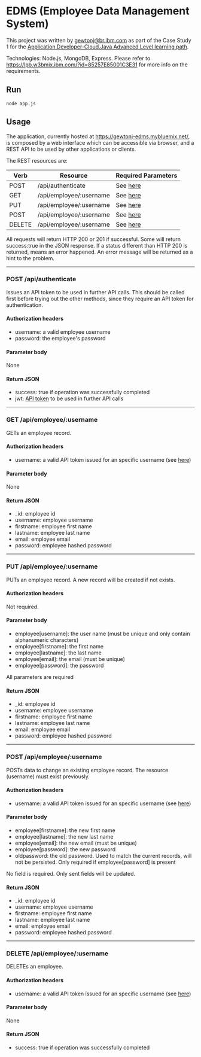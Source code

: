 # EDMS (Employee Data Management System)

This project was written by gewtonj@br.ibm.com as part of the Case Study 1 for the
[Application Developer-Cloud.Java Advanced Level learning path](https://lpb.w3bmix.ibm.com/?id=85257E85001C3E31).

Technologies: Node.js, MongoDB, Express. Please refer to https://lpb.w3bmix.ibm.com/?id=85257E85001C3E31
for more info on the requirements.

## Run

    node app.js

## Usage

The application, currently hosted at https://gewtonj-edms.mybluemix.net/, is 
composed by a web interface which can be accessible via browser, and a REST
API to be used by other applications or clients.

The REST resources are:

| Verb          | Resource                  | Required Parameters                        |
| ------------- | ------------------------- | ------------------------------------------ |
| POST          | /api/authenticate         | See [here](#post-api-authenticate)         |
| GET           | /api/employee/:username   | See [here](#get-api-employee-username)     |
| PUT           | /api/employee/:username   | See [here](#put-api-employee-username)     |
| POST          | /api/employee/:username   | See [here](#post-api-employee-username)    |
| DELETE        | /api/employee/:username   | See [here](#delete-api-employee-username)  |

All requests will return HTTP 200 or 201 if successful. Some will return success:true in
the JSON response. If a status different than HTTP 200 is returned, means an error
happened. An error message will be returned as a hint to the problem.

***

### POST /api/authenticate

Issues an API token to be used in further API calls. This should be called first 
before trying out the other methods, since they require an API token for authentication.

#### Authorization headers

- username: a valid employee username
- password: the employee's password

#### Parameter body

None

#### Return JSON

- success: true if operation was successfully completed
- jwt: [API token](https://jwt.io/) to be used in further API calls

***

### GET /api/employee/:username

GETs an employee record.

#### Authorization headers

- username: a valid API token issued for an specific username (see [here](#post-api-authenticate))

#### Parameter body

None

#### Return JSON

- _id: employee id
- username: employee username
- firstname: employee first name
- lastname: employee last name
- email: employee email
- password: employee hashed password

***

### PUT /api/employee/:username

PUTs an employee record. A new record will be created if not exists.

#### Authorization headers

Not required.

#### Parameter body

- employee[username]: the user name (must be unique and only contain alphanumeric characters)
- employee[firstname]: the first name
- employee[lastname]: the last name
- employee[email]: the email (must be unique)
- employee[password]: the password

All parameters are required

#### Return JSON

- _id: employee id
- username: employee username
- firstname: employee first name
- lastname: employee last name
- email: employee email
- password: employee hashed password

***

### POST /api/employee/:username

POSTs data to change an existing employee record. The resource (username) must exist previously.

#### Authorization headers

- username: a valid API token issued for an specific username (see [here](#post-api-authenticate))

#### Parameter body

- employee[firstname]: the new first name
- employee[lastname]: the new last name
- employee[email]: the new email (must be unique)
- employee[password]: the new password
- oldpassword: the old password. Used to match the current records, will not be 
persisted. Only required if employee[password] is present

No field is required. Only sent fields will be updated.

#### Return JSON

- _id: employee id
- username: employee username
- firstname: employee first name
- lastname: employee last name
- email: employee email
- password: employee hashed password

***

### DELETE /api/employee/:username

DELETEs an employee.

#### Authorization headers

- username: a valid API token issued for an specific username (see [here](#post-api-authenticate))

#### Parameter body

None

#### Return JSON

- success: true if operation was successfully completed